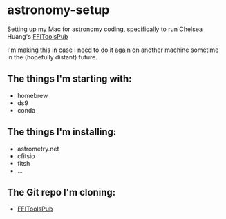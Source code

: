# astronomy-setup
Setting up my Mac for astronomy coding, specifically to run Chelsea Huang's [FFIToolsPub](https://github.com/chelseah/FFIToolsPub)

I'm making this in case I need to do it again on another machine sometime in the (hopefully distant) future.

## The things I'm starting with:
* homebrew
* ds9
* conda

## The things I'm installing:
* astrometry.net
* cfitsio
* fitsh
* ...

## The Git repo I'm cloning:
* [FFIToolsPub](https://github.com/chelseah/FFIToolsPub)
